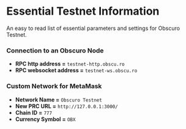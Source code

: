 # Essential Testnet Information
An easy to read list of essential parameters and settings for Obscuro Testnet.

### Connection to an Obscuro Node
- **RPC http address =** `testnet-http.obscu.ro`
- **RPC websocket address =** `testnet-ws.obscu.ro`

### Custom Network for MetaMask
- **Network Name =** `Obscuro Testnet`
- **New PRC URL =** `http://127.0.0.1:3000/`
- **Chain ID =** `777`
- **Currency Symbol =** `OBX`

